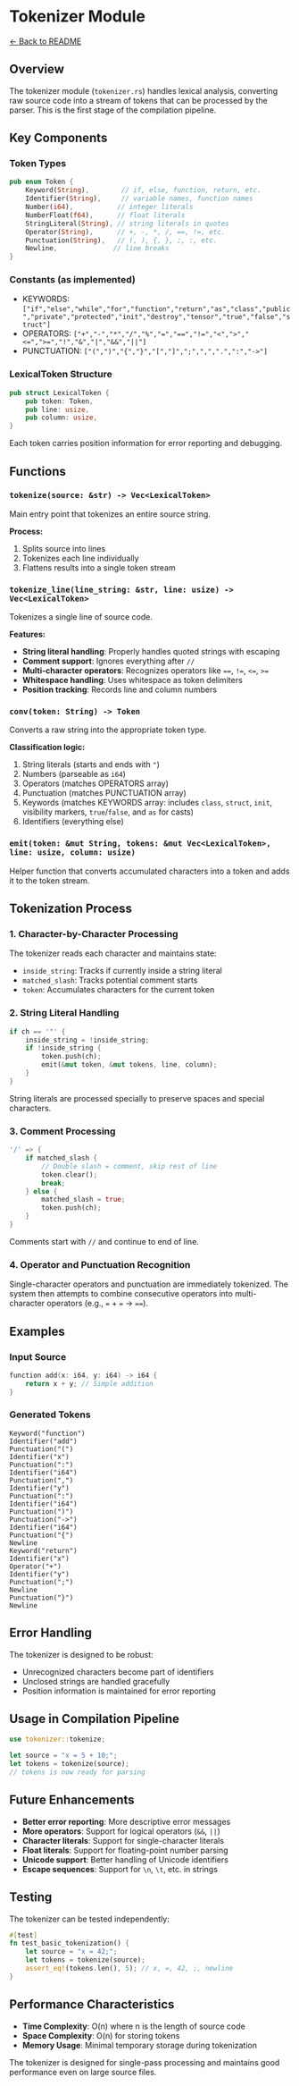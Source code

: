 # Tokenizer Module

[← Back to README](../README.md)

## Overview

The tokenizer module (`tokenizer.rs`) handles lexical analysis, converting raw source code into a stream of tokens that can be processed by the parser. This is the first stage of the compilation pipeline.

## Key Components

### Token Types

```rust
pub enum Token {
    Keyword(String),        // if, else, function, return, etc.
    Identifier(String),     // variable names, function names
    Number(i64),           // integer literals
    NumberFloat(f64),      // float literals
    StringLiteral(String), // string literals in quotes
    Operator(String),      // +, -, *, /, ==, !=, etc.
    Punctuation(String),   // (, ), {, }, ;, :, etc.
    Newline,              // line breaks
}
```

### Constants (as implemented)

- KEYWORDS: `["if","else","while","for","function","return","as","class","public","private","protected","init","destroy","tensor","true","false","struct"]`
- OPERATORS: `["+","-","*","/","%","=","==","!=","<",">","<=",">=","!","&","|","&&","||"]`
- PUNCTUATION: `["(",")","{","}","[","]",";",",",".",":","->"]`

### LexicalToken Structure

```rust
pub struct LexicalToken {
    pub token: Token,
    pub line: usize,
    pub column: usize,
}
```

Each token carries position information for error reporting and debugging.

## Functions

### `tokenize(source: &str) -> Vec<LexicalToken>`

Main entry point that tokenizes an entire source string.

**Process:**
1. Splits source into lines
2. Tokenizes each line individually
3. Flattens results into a single token stream

### `tokenize_line(line_string: &str, line: usize) -> Vec<LexicalToken>`

Tokenizes a single line of source code.

**Features:**
- **String literal handling**: Properly handles quoted strings with escaping
- **Comment support**: Ignores everything after `//` 
- **Multi-character operators**: Recognizes operators like `==`, `!=`, `<=`, `>=`
- **Whitespace handling**: Uses whitespace as token delimiters
- **Position tracking**: Records line and column numbers

### `conv(token: String) -> Token`

Converts a raw string into the appropriate token type.

**Classification logic:**
1. String literals (starts and ends with `"`)
2. Numbers (parseable as `i64`)
3. Operators (matches OPERATORS array)
4. Punctuation (matches PUNCTUATION array)
5. Keywords (matches KEYWORDS array: includes `class`, `struct`, `init`, visibility markers, `true`/`false`, and `as` for casts)
6. Identifiers (everything else)

### `emit(token: &mut String, tokens: &mut Vec<LexicalToken>, line: usize, column: usize)`

Helper function that converts accumulated characters into a token and adds it to the token stream.

## Tokenization Process

### 1. Character-by-Character Processing

The tokenizer reads each character and maintains state:
- `inside_string`: Tracks if currently inside a string literal
- `matched_slash`: Tracks potential comment starts
- `token`: Accumulates characters for the current token

### 2. String Literal Handling

```rust
if ch == '"' {
    inside_string = !inside_string;
    if !inside_string {
        token.push(ch);
        emit(&mut token, &mut tokens, line, column);
    }
}
```

String literals are processed specially to preserve spaces and special characters.

### 3. Comment Processing

```rust
'/' => {
    if matched_slash {
        // Double slash = comment, skip rest of line
        token.clear();
        break;
    } else {
        matched_slash = true;
        token.push(ch);
    }
}
```

Comments start with `//` and continue to end of line.

### 4. Operator and Punctuation Recognition

Single-character operators and punctuation are immediately tokenized. The system then attempts to combine consecutive operators into multi-character operators (e.g., `=` + `=` → `==`).

## Examples

### Input Source
```mm
function add(x: i64, y: i64) -> i64 {
    return x + y; // Simple addition
}
```

### Generated Tokens
```
Keyword("function")
Identifier("add")
Punctuation("(")
Identifier("x")
Punctuation(":")
Identifier("i64")
Punctuation(",")
Identifier("y")
Punctuation(":")
Identifier("i64")
Punctuation(")")
Punctuation("->")
Identifier("i64")
Punctuation("{")
Newline
Keyword("return")
Identifier("x")
Operator("+")
Identifier("y")
Punctuation(";")
Newline
Punctuation("}")
Newline
```

## Error Handling

The tokenizer is designed to be robust:
- Unrecognized characters become part of identifiers
- Unclosed strings are handled gracefully
- Position information is maintained for error reporting

## Usage in Compilation Pipeline

```rust
use tokenizer::tokenize;

let source = "x = 5 + 10;";
let tokens = tokenize(source);
// tokens is now ready for parsing
```

## Future Enhancements

- **Better error reporting**: More descriptive error messages
- **More operators**: Support for logical operators (`&&`, `||`)
- **Character literals**: Support for single-character literals
- **Float literals**: Support for floating-point number parsing
- **Unicode support**: Better handling of Unicode identifiers
- **Escape sequences**: Support for `\n`, `\t`, etc. in strings

## Testing

The tokenizer can be tested independently:

```rust
#[test]
fn test_basic_tokenization() {
    let source = "x = 42;";
    let tokens = tokenize(source);
    assert_eq!(tokens.len(), 5); // x, =, 42, ;, newline
}
```

## Performance Characteristics

- **Time Complexity**: O(n) where n is the length of source code
- **Space Complexity**: O(n) for storing tokens
- **Memory Usage**: Minimal temporary storage during tokenization

The tokenizer is designed for single-pass processing and maintains good performance even on large source files.

